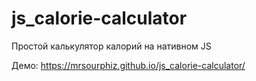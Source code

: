 # js_calorie-calculator

Простой калькулятор калорий на нативном JS

Демо: https://mrsourphiz.github.io/js_calorie-calculator/
